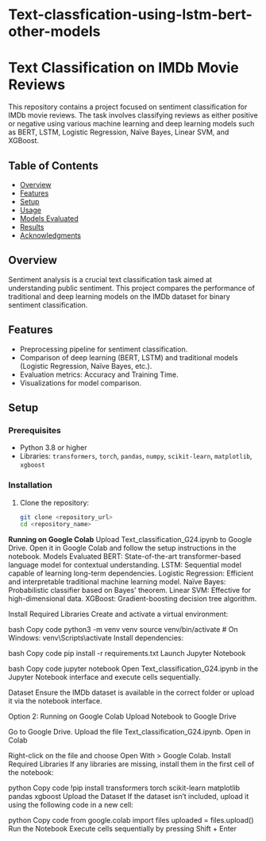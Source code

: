 # Text-classfication-using-lstm-bert-other-models
# Text Classification on IMDb Movie Reviews

This repository contains a project focused on sentiment classification for IMDb movie reviews. The task involves classifying reviews as either positive or negative using various machine learning and deep learning models such as BERT, LSTM, Logistic Regression, Naïve Bayes, Linear SVM, and XGBoost.

## Table of Contents
- [Overview](#overview)
- [Features](#features)
- [Setup](#setup)
- [Usage](#usage)
- [Models Evaluated](#models-evaluated)
- [Results](#results)
- [Acknowledgments](#acknowledgments)

## Overview
Sentiment analysis is a crucial text classification task aimed at understanding public sentiment. This project compares the performance of traditional and deep learning models on the IMDb dataset for binary sentiment classification.

## Features
- Preprocessing pipeline for sentiment classification.
- Comparison of deep learning (BERT, LSTM) and traditional models (Logistic Regression, Naïve Bayes, etc.).
- Evaluation metrics: Accuracy and Training Time.
- Visualizations for model comparison.

## Setup

### Prerequisites
- Python 3.8 or higher
- Libraries: `transformers`, `torch`, `pandas`, `numpy`, `scikit-learn`, `matplotlib`, `xgboost`

### Installation
1. Clone the repository:
   ```bash
   git clone <repository_url>
   cd <repository_name>

**Running on Google Colab**
Upload Text_classification_G24.ipynb to Google Drive.
Open it in Google Colab and follow the setup instructions in the notebook.
Models Evaluated
BERT: State-of-the-art transformer-based language model for contextual understanding.
LSTM: Sequential model capable of learning long-term dependencies.
Logistic Regression: Efficient and interpretable traditional machine learning model.
Naïve Bayes: Probabilistic classifier based on Bayes' theorem.
Linear SVM: Effective for high-dimensional data.
XGBoost: Gradient-boosting decision tree algorithm.

Install Required Libraries Create and activate a virtual environment:

bash
Copy code
python3 -m venv venv
source venv/bin/activate  # On Windows: venv\Scripts\activate
Install dependencies:

bash
Copy code
pip install -r requirements.txt
Launch Jupyter Notebook

bash
Copy code
jupyter notebook
Open Text_classification_G24.ipynb in the Jupyter Notebook interface and execute cells sequentially.

Dataset Ensure the IMDb dataset is available in the correct folder or upload it via the notebook interface.

Option 2: Running on Google Colab
Upload Notebook to Google Drive

Go to Google Drive.
Upload the file Text_classification_G24.ipynb.
Open in Colab

Right-click on the file and choose Open With > Google Colab.
Install Required Libraries If any libraries are missing, install them in the first cell of the notebook:

python
Copy code
!pip install transformers torch scikit-learn matplotlib pandas xgboost
Upload the Dataset If the dataset isn’t included, upload it using the following code in a new cell:

python
Copy code
from google.colab import files
uploaded = files.upload()
Run the Notebook Execute cells sequentially by pressing Shift + Enter

